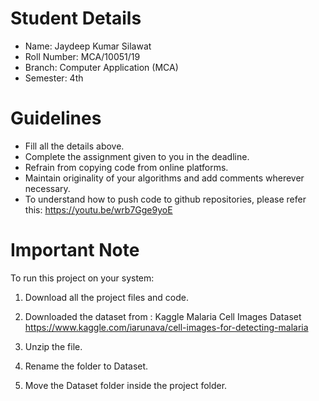 # Student Details

- Name:  Jaydeep Kumar Silawat
- Roll Number: MCA/10051/19
- Branch: Computer Application (MCA) 
- Semester: 4th

# Guidelines

- Fill all the details above.
- Complete the assignment given to you in the deadline.
- Refrain from copying code from online platforms.
- Maintain originality of your algorithms and add comments wherever necessary.
- To understand how to push code to github repositories, please refer this: https://youtu.be/wrb7Gge9yoE



# Important Note

To run this project on your system:

1.	Download all the project files and code. 

2.	Downloaded the dataset from : Kaggle  Malaria Cell Images Dataset  https://www.kaggle.com/iarunava/cell-images-for-detecting-malaria

3.	Unzip the file.

4.	Rename the folder to Dataset.

5.	Move the Dataset folder inside the project folder.

   
